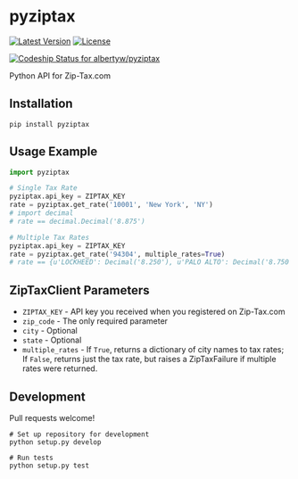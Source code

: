 pyziptax
========

[![Latest Version](https://pypip.in/version/pyziptax/badge.svg)](https://pypi.python.org/pypi/pyziptax/)
[![License](https://pypip.in/license/pyziptax/badge.svg)](https://pypi.python.org/pypi/pyziptax/)

[ ![Codeship Status for albertyw/pyziptax](https://codeship.com/projects/ac619bb0-acba-0132-14f9-4e5346bb67f3/status?branch=master)](https://codeship.com/projects/68576)

Python API for Zip-Tax.com

Installation
------------
`pip install pyziptax`

Usage Example
-------------
```python
import pyziptax

# Single Tax Rate
pyziptax.api_key = ZIPTAX_KEY
rate = pyziptax.get_rate('10001', 'New York', 'NY')
# import decimal
# rate == decimal.Decimal('8.875')

# Multiple Tax Rates
pyziptax.api_key = ZIPTAX_KEY
rate = pyziptax.get_rate('94304', multiple_rates=True)
# rate == {u'LOCKHEED': Decimal('8.250'), u'PALO ALTO': Decimal('8.750')}
```

ZipTaxClient Parameters
-----------------------
 - `ZIPTAX_KEY` - API key you received when you registered on Zip-Tax.com
 - `zip_code` - The only required parameter
 - `city` - Optional
 - `state` - Optional
 - `multiple_rates` - If `True`, returns a dictionary of city names to tax rates;
                      If `False`, returns just the tax rate, but raises a
                      ZipTaxFailure if multiple rates were returned.

Development
-----------
Pull requests welcome!

```shell
# Set up repository for development
python setup.py develop

# Run tests
python setup.py test
```
